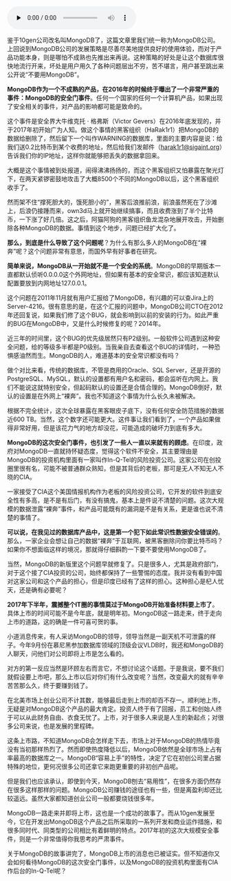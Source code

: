 <audio id="audio" title="063 | 文档数据库的缔造者MongoDB（下）" controls="" preload="none"><source id="mp3" src="https://static001.geekbang.org/resource/audio/8c/2a/8c655fdf7bda1b43b44277585b08752a.mp3"></audio>

鉴于10gen公司改名叫MongoDB了，这篇文章里我们统一称为MongoDB公司。上回说到MongoDB公司的发展策略是尽善尽美地提供良好的使用体验，而对于产品功能本身，则是哪怕不成熟也先推出来再说。这种策略的好处是让这个数据库很快地流行开来，坏处是用户用久了各种问题层出不穷，苦不堪言，用户甚至跳出来公开说“不要用MongoDB”。

**MongoDB作为一个不成熟的产品，在2016年的时候终于曝出了一个非常严重的事件：MongoDB的安全门事件**。任何一个国家的任何一个计算机产品，如果出现了安全相关的事件，对产品的影响都可能是致命的。

这个事件是安全界大牛维克托 · 格弗斯（Victor Gevers）在2016年底发现的，并于2017年初开始广为人知。做这个事情的黑客组织（HaRak1r1）把MongoDB的数据给删除了，然后留下一个叫作WARNING的数据库，里面的主要内容是说：给我们送0.2比特币到某个收费的地址，然后给我们发邮件（harak1r1@sigaint.org）告诉我们你的IP地址，这样你就能够把丢失的数据拿回来。

大概是这个事情被到处报道，闹得沸沸扬扬的，而这个黑客组织又怕暴露在聚光灯下，在两天紧锣密鼓地攻击了大概8500个不同的MongoDB以后，这个黑客组织收手了。

然而架不住“撑死胆大的，饿死胆小的”，黑客后浪推前浪，前浪虽然死在了沙滩上，后浪仍接踵而来，own3d马上就开始继续搞事，而且收费涨到了半个比特币，一下涨了好几倍。这之后，阿猫阿狗的黑客组织鱼龙混杂地展开攻击，开始删除各种MongoDB的数据。事情到这个地步，问题已经扩大化了。

**那么，到底是什么导致了这个问题呢**？为什么有那么多人的MongoDB在“裸奔”呢？这个问题非常有意思，而国外早有好事者在研究。

**简单来说，MongoDB从一开始就不是一个安全的系统**。MongoDB的早期版本一直都默认侦听0.0.0.0这个外网地址，但如果有基本的安全常识，都应该知道默认配置要放到内网地址127.0.0.1。

这个问题在2011年11月就有用户汇报给了MongoDB，有兴趣的可以查Jira上的Server-4216。很有意思的是，在这个汇报的问题中，MongoDB公司CTO在2012年还回复说，如果我们修了这个BUG，就会影响到以前的安装的行为。如此严重的BUG在MongoDB中，又是什么时候修复的呢？2014年。

近三年的时间里，这个BUG的优先级居然只有P2级别。一般软件公司遇到这种安全问题，给的等级多半都是P0级别。当我亲自去查看这个BUG的详情时，一种恐惧感油然而生。MongoDB的人，难道基本的安全常识都没有吗？

做个对比来看，传统的数据库，不管是商用的Oracle、SQL Server，还是开源的PostgreSQL、MySQL，默认的设置都有用户名和密码，都会监听在内网上。我们不能说这就特别安全，但起码默认的设置还是合情合理的。MongoDB倒好，默认的设置是在外网上“裸奔”。我也不知道这个事情为什么长久未被解决。

根据不完全统计，这次全球暴露在黑客眼皮子底下，没有任何安全防范措施的数据近600 TB。当然，这个数字还可能更大。这件事让我们看到了，一个产品如果做得非常好用，但是该花力气的地方却没花，可能造成的破坏力到底有多大。

**MongoDB的这次安全门事件，也引发了一些人一直以来就有的顾虑**。在印度，政府对MongoDB一直就持怀疑态度，觉得这个软件不安全，其主要理由是MongoDB的投资机构里面有一家叫作In-Q-Tel的风险投资公司。这家公司在创投圈里很有名，可能不被普通群众熟知，但是其背后的老板，那可是无人不知无人不晓的CIA。

一家接受了CIA这个美国情报机构作为老板的风险投资公司，它开发的软件到底安全性有多高，是不是有后门，有没有搞鬼，基本上是件说不清楚的问题。这次大规模的数据泄露“裸奔”事件，和产品可能既有的漏洞是不是有关系，更是谁也说不清楚的事情了。

**可以说，在我见过的数据库产品中，这是第一个犯下如此常识性数据安全错误的**。那么，一家企业会想让自己的数据“裸奔”于互联网，被黑客删除问你要比特币吗？如果你不想面临这样的境况，那就得仔细斟酌一下要不要使用MongoDB了。

当然，MongoDB的新版里这个问题早就修复了。只是很多人，尤其是政府部门，对于这个接了CIA投资的公司，始终都保持了一些警惕的态度。我并没有看到中国对这家公司和这个产品的担心，但是印度已经有了这样的担心。这种担心是杞人忧天，还是确有必要呢？

**2017年下半年，震撼整个IT圈的事情莫过于MongoDB开始准备材料要上市了**。具体上市的时间可能不是今年底，就是明年初。MongoDB这一路走来，终于走向上市的道路，这的确是一件可喜可贺的事。

小道消息传来，有人采访MongoDB的领导，领导当然是一副天机不可泄露的样子。今年9月份在慕尼黑参加数据库领域的顶级会议VLDB时，我还和MongoDB的人聊天，问他们对公司即将上市是怎么看的。

对方的第一反应当然是环顾左右而言它，不想讨论这个话题。于是我说，要不我们就假设要上市吧，那么上市以后对你们有什么改变呢？当然，改变最大的就有辛辛苦苦那么久，终于要赚到钱了。

在北美市场上创业公司不计其数，能够最后走到上市的却百不存一。顺利地上市，无疑是对MongoDB这个产品的最大肯定。投资人终于有了回报，员工和创始人终于可以从此财务自由、衣食无忧了。上市，对于很多人来说是人生的新起点；对很多公司来说，也是发展的里程碑。

这条上市路，不知道MongoDB会怎样走下去，市场上对于MongoDB的热情毕竟没有当初那样热烈了。然而即使热度降低以后，MongoDB依然是全球市场上占有率最高的数据库之一。MongoDB“容易上手”的特性，决定了它在初创公司里占据特殊的地位，更何况很多公司还拿它来跑更重要的非初创产品呢。

但是我们也应该承认，即使到今天，MongoDB刨去“易用性”，在很多方面仍然存在很多这样那样的问题。MongoDB公司赚钱的途径也有一些，但是离盈利却还比较遥远。虽然大家都知道创业公司一般都要烧钱很多年。

MongoDB一路走来并即将上市，这也是一个成功的故事了。而从10gen发展至今，它在开发出MongoDB这个产品之后所采取的一系列开发和商业运作措施，和很多同时代、同类型的公司相比有着鲜明的特点。2017年初的这次大规模安全事件，则是一个非常值得你我思考的严肃事件。

关于MongoDB的故事讲完了，MongoDB上市的消息也已被证实。但不知道你又会如何看待MongoDB的这次安全门事件，以及MongoDB的投资机构里面有CIA作后台的In-Q-Tel呢？


